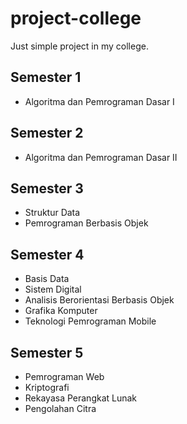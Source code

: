 # project-college

Just simple project in my college.

## Semester 1

- Algoritma dan Pemrograman Dasar I

## Semester 2

- Algoritma dan Pemrograman Dasar II

## Semester 3

- Struktur Data
- Pemrograman Berbasis Objek

## Semester 4

- Basis Data
- Sistem Digital
- Analisis Berorientasi Berbasis Objek
- Grafika Komputer
- Teknologi Pemrograman Mobile

## Semester 5

- Pemrograman Web
- Kriptografi
- Rekayasa Perangkat Lunak
- Pengolahan Citra
